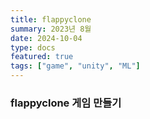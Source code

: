 ```yaml
---
title: flappyclone
summary: 2023년 8월
date: 2024-10-04
type: docs
featured: true
tags: ["game", "unity", "ML"]
---
```


### flappyclone 게임 만들기
